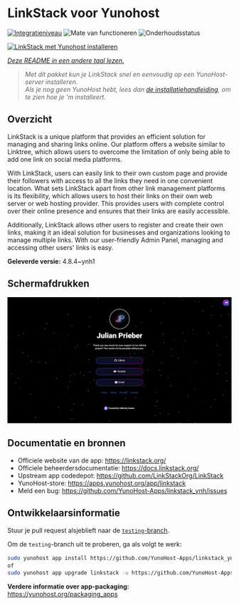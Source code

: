 <!--
NB: Deze README is automatisch gegenereerd door <https://github.com/YunoHost/apps/tree/master/tools/readme_generator>
Hij mag NIET handmatig aangepast worden.
-->

# LinkStack voor Yunohost

[![Integratieniveau](https://apps.yunohost.org/badge/integration/linkstack)](https://ci-apps.yunohost.org/ci/apps/linkstack/)
![Mate van functioneren](https://apps.yunohost.org/badge/state/linkstack)
![Onderhoudsstatus](https://apps.yunohost.org/badge/maintained/linkstack)

[![LinkStack met Yunohost installeren](https://install-app.yunohost.org/install-with-yunohost.svg)](https://install-app.yunohost.org/?app=linkstack)

*[Deze README in een andere taal lezen.](./ALL_README.md)*

> *Met dit pakket kun je LinkStack snel en eenvoudig op een YunoHost-server installeren.*  
> *Als je nog geen YunoHost hebt, lees dan [de installatiehandleiding](https://yunohost.org/install), om te zien hoe je 'm installeert.*

## Overzicht

LinkStack is a unique platform that provides an efficient solution for managing and sharing links online. Our platform offers a website similar to Linktree, which allows users to overcome the limitation of only being able to add one link on social media platforms.

With LinkStack, users can easily link to their own custom page and provide their followers with access to all the links they need in one convenient location. What sets LinkStack apart from other link management platforms is its flexibility, which allows users to host their links on their own web server or web hosting provider. This provides users with complete control over their online presence and ensures that their links are easily accessible.

Additionally, LinkStack allows other users to register and create their own links, making it an ideal solution for businesses and organizations looking to manage multiple links. With our user-friendly Admin Panel, managing and accessing other users' links is easy.


**Geleverde versie:** 4.8.4~ynh1

## Schermafdrukken

![Schermafdrukken van LinkStack](./doc/screenshots/preview.png)

## Documentatie en bronnen

- Officiele website van de app: <https://linkstack.org/>
- Officiele beheerdersdocumentatie: <https://docs.linkstack.org/>
- Upstream app codedepot: <https://github.com/LinkStackOrg/LinkStack>
- YunoHost-store: <https://apps.yunohost.org/app/linkstack>
- Meld een bug: <https://github.com/YunoHost-Apps/linkstack_ynh/issues>

## Ontwikkelaarsinformatie

Stuur je pull request alsjeblieft naar de [`testing`-branch](https://github.com/YunoHost-Apps/linkstack_ynh/tree/testing).

Om de `testing`-branch uit te proberen, ga als volgt te werk:

```bash
sudo yunohost app install https://github.com/YunoHost-Apps/linkstack_ynh/tree/testing --debug
of
sudo yunohost app upgrade linkstack -u https://github.com/YunoHost-Apps/linkstack_ynh/tree/testing --debug
```

**Verdere informatie over app-packaging:** <https://yunohost.org/packaging_apps>
